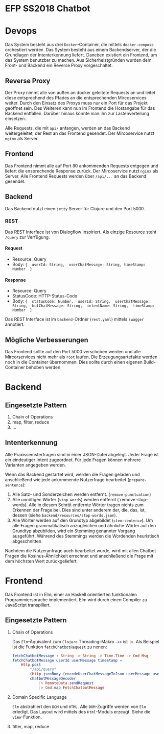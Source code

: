 # EFP SS2018 Chatbot

# Devops

Das System besteht aus drei ``Docker``-Container, die mittels `docker-compose` orchestiert werden.
Das System besteht aus einem Backendserver, der die Grundlagen der Intenterkennung liefert.
Daneben existiert ein Frontend, um das System benutzbar zu machen.
Aus Sicherheistgründen wurden dem Front- und Backend ein Reverse Proxy vorgeschaltet.

## Reverse Proxy

Der Proxy nimmt alle von außen an docker geleitete Requests an und leitet diese entsprechend des Pfades an die entsprechenden Mircoservices weiter.
Durch den Einsatz des Proxys muss nur ein Port für das Projekt geöffnet sein.
Des Weiteren kann nun im Frontend die Hostangabe für das Backend entfallen.
Darüber hinaus könnte man ihn zur Lastenverteilung einsetzen.

Alle Requests, die mit ``api/`` anfangen, werden an das Backend weitergeleitet, der Rest an das Frontend gesendet.
Der Mircoservice nutzt ``nginx`` als Server.
## Frontend

Das Frontend nimmt alle auf Port 80 ankommenden Requests entgegen und liefert die ensprechende Response zurück.
Der Mircoservice nutzt ``nginx`` als Server.
Alle Frontend Requests werden über ```/api/...``` an das Backend gesendet. 

## Backend

Das Backend nutzt einen ``jetty`` Server für Clojure und den Port 5000.

### REST

Das REST Interface ist von Dialogflow inspiriert.
Als einzige Resource steht ``/query`` zur Verfügung.

#### Request
- Resource: Query
- Body: 
	`{ 
		userId: String, 
		userChatMessage: String,
		timeStamp: Number 
	}`

#### Response
- Resource: Query
- StatusCode: HTTP-Status-Code
- Body: 
	`{ 
		statusCode: Number, 
		userId: String, 
		userChatMessage: String, 
		botChatMessage: String, 
		intentName: String, 
		timeStamp: Number 
	}`
	
Das REST Interface ist im ```backend```-Ordner (`rest.yaml`) mittels ``swagger`` annotiert.

## Mögliche Verbesserungen

Das Frontend sollte auf den Port 5000 verschoben werden und alle Mircorservices nicht mehr als ``root`` laufen. Die Erzeugungsartefakte werden noch in die Container übernommen. Dies sollte durch einen eigenen Build-Container behoben werden.

# Backend

## Eingesetzte Pattern

1. Chain of Operations
2. map, filter, reduce
3. ...

## Intenterkennung

Alle Praxissemsterfragen sind in einer JSON-Datei abgelegt.
Jeder Frage ist ein eindeutiger Intent zugeordnet.
Für jede Fragen können mehrere Varianten angegeben werden.

Wenn das Backend gestartet wird, werden die Fragen geladen und anschließend wie jede ankommende Nutzerfrage bearbeitet (``prepare-sentence``):

1. Alle Satz- und Sonderzeichen werden entfernt. (```remove-punctuation```)
2. Alle unnötigen Wörter (``stop words``) werden entfernt (`remove-stop-words).
    Alle in diesem Schritt entfernte Wörter tragen nichts zum Erkennen der Frage bei.
    Dies sind unter anderem der, die, das, ist, dessen (siehe ``backend/resources/stop-words.json``).
3. Alle Wörter werden auf den Grundtyp abgebildet (``stem-sentence``).
    Um alle Fragen grammatikalisch anzugleichen und ähnliche Wörter auf den Grundtyp abzubilden, wird ein Stemming genannter Vorgang ausgeführt.
    Während des Stemmings werden die Wordenden heuristisch abgeschnitten.
    
Nachdem die Nutzeranfrage auch bearbeitet wurde, wird mit allen Chatbot-Fragen die Kosinus-Ähnlichkeit errechnet und anschließend die Frage mit dem höchsten Wert zurückgeliefert.


# Frontend

Das Frontend ist in Elm, einer an Haskell orientierten funktionalen Programmiersprache implementiert.
Elm wird durch einen Compiler zu JavaScript transpiliert.


## Eingesetzte Pattern

1. Chain of Operations

    Das `Elm`-Äquivalent zum `Clojure` Threading-Makro `->>` ist `|>`.
    Als Beispiel ist die Funktion ```fetchChatbotRequest``` zu nenen:
    ```elm
    fetchChatbotMessage : String -> String -> Time.Time -> Cmd Msg
    fetchChatbotMessage userId userMessage timestamp =
        Http.post
            "/api/query"
            (Http.jsonBody (encodeUserChatMessageToJson userMessage userId timestamp))
            chatbotMessageDecoder
                |> RemoteData.sendRequest
                |> Cmd.map FetchChatbotMessage
    ``` 

2. Domain Specific Language

    ``Elm`` abstrahiert den ``DOM`` und `HTML`.
    Alle ``DOM``-Zugriffe werden von `Elm` erledigt.
    Das Layout wird mittels des ``Html``-Moduls erzeugt.
    Siehe die ```view```-Funktion.

3. filter, map, reduce